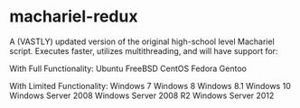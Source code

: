 # machariel-redux
A (VASTLY) updated version of the original high-school level Machariel script. Executes faster, utilizes multithreading, and will have support for:

With Full Functionality:
Ubuntu
FreeBSD
CentOS
Fedora
Gentoo

With Limited Functionality:
Windows 7
Windows 8
Windows 8.1
Windows 10
Windows Server 2008
Windows Server 2008 R2
Windows Server 2012
